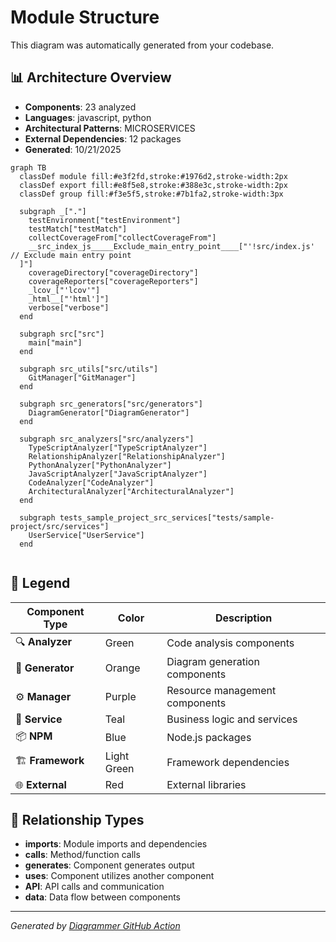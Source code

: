 # Module Structure

This diagram was automatically generated from your codebase.

## 📊 Architecture Overview

- **Components**: 23 analyzed
- **Languages**: javascript, python
- **Architectural Patterns**: MICROSERVICES
- **External Dependencies**: 12 packages
- **Generated**: 10/21/2025



```mermaid
graph TB
  classDef module fill:#e3f2fd,stroke:#1976d2,stroke-width:2px
  classDef export fill:#e8f5e8,stroke:#388e3c,stroke-width:2px
  classDef group fill:#f3e5f5,stroke:#7b1fa2,stroke-width:3px

  subgraph _["."]
    testEnvironment["testEnvironment"]
    testMatch["testMatch"]
    collectCoverageFrom["collectCoverageFrom"]
    __src_index_js_____Exclude_main_entry_point____["'!src/index.js' // Exclude main entry point
  ]"]
    coverageDirectory["coverageDirectory"]
    coverageReporters["coverageReporters"]
    _lcov_["'lcov'"]
    _html__["'html']"]
    verbose["verbose"]
  end

  subgraph src["src"]
    main["main"]
  end

  subgraph src_utils["src/utils"]
    GitManager["GitManager"]
  end

  subgraph src_generators["src/generators"]
    DiagramGenerator["DiagramGenerator"]
  end

  subgraph src_analyzers["src/analyzers"]
    TypeScriptAnalyzer["TypeScriptAnalyzer"]
    RelationshipAnalyzer["RelationshipAnalyzer"]
    PythonAnalyzer["PythonAnalyzer"]
    JavaScriptAnalyzer["JavaScriptAnalyzer"]
    CodeAnalyzer["CodeAnalyzer"]
    ArchitecturalAnalyzer["ArchitecturalAnalyzer"]
  end

  subgraph tests_sample_project_src_services["tests/sample-project/src/services"]
    UserService["UserService"]
  end


```

## 🎨 Legend

| Component Type | Color | Description |
|---|---|---|
| 🔍 **Analyzer** | Green | Code analysis components |
| 🎨 **Generator** | Orange | Diagram generation components |
| ⚙️ **Manager** | Purple | Resource management components |
| 🔧 **Service** | Teal | Business logic and services |
| 📦 **NPM** | Blue | Node.js packages |
| 🏗️ **Framework** | Light Green | Framework dependencies |
| 🌐 **External** | Red | External libraries |

## 🔗 Relationship Types

- **imports**: Module imports and dependencies
- **calls**: Method/function calls
- **generates**: Component generates output
- **uses**: Component utilizes another component
- **API**: API calls and communication
- **data**: Data flow between components


---
*Generated by [Diagrammer GitHub Action](https://github.com/samjhill/diagrammer)*
